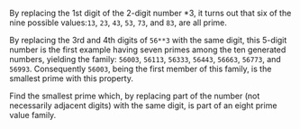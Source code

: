 By replacing the 1st digit of the 2-digit number *3, it turns out that six of the nine possible values:`13`, `23`, `43`, `53`, `73`, and `83`, are all prime.

By replacing the 3rd and 4th digits of `56**3` with the same digit, this 5-digit number is the first example having seven primes among the ten generated numbers, yielding the family: `56003`, `56113`, `56333`, `56443`, `56663`, `56773`, and `56993`. Consequently `56003`, being the first member of this family, is the smallest prime with this property.

Find the smallest prime which, by replacing part of the number (not necessarily adjacent digits) with the same digit, is part of an eight prime value family.